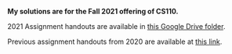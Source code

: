 **My solutions are for the Fall 2021 offering of CS110.**  

2021 Assignment handouts are available in [this Google Drive folder](https://drive.google.com/drive/u/0/folders/1ik7F3JfUirVz3W-MJ3y4xut8k8-4l0WK).  

Previous assignment handouts from 2020 are available at [this link](https://web.stanford.edu/class/archive/cs/cs110/cs110.1212/slides-handouts.html).
